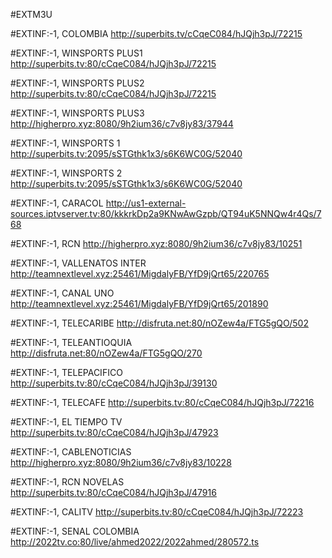 #EXTM3U 

#EXTINF:-1,  COLOMBIA
http://superbits.tv/cCqeC084/hJQjh3pJ/72215

#EXTINF:-1, WINSPORTS PLUS1
http://superbits.tv:80/cCqeC084/hJQjh3pJ/72215

#EXTINF:-1, WINSPORTS PLUS2
http://superbits.tv:80/cCqeC084/hJQjh3pJ/72215

#EXTINF:-1, WINSPORTS PLUS3
http://higherpro.xyz:8080/9h2ium36/c7v8jy83/37944

#EXTINF:-1, WINSPORTS 1
http://superbits.tv:2095/sSTGthk1x3/s6K6WC0G/52040

#EXTINF:-1, WINSPORTS 2
http://superbits.tv:2095/sSTGthk1x3/s6K6WC0G/52040

#EXTINF:-1, CARACOL
http://us1-external-sources.iptvserver.tv:80/kkkrkDp2a9KNwAwGzpb/QT94uK5NNQw4r4Qs/768

#EXTINF:-1, RCN
http://higherpro.xyz:8080/9h2ium36/c7v8jy83/10251

#EXTINF:-1, VALLENATOS INTER
http://teamnextlevel.xyz:25461/MigdalyFB/YfD9jQrt65/220765

#EXTINF:-1, CANAL UNO
http://teamnextlevel.xyz:25461/MigdalyFB/YfD9jQrt65/201890

#EXTINF:-1,  TELECARIBE
http://disfruta.net:80/nOZew4a/FTG5gQO/502

#EXTINF:-1,  TELEANTIOQUIA
http://disfruta.net:80/nOZew4a/FTG5gQO/270

#EXTINF:-1, TELEPACIFICO
http://superbits.tv:80/cCqeC084/hJQjh3pJ/39130

#EXTINF:-1, TELECAFE
http://superbits.tv:80/cCqeC084/hJQjh3pJ/72216

#EXTINF:-1,  EL TIEMPO TV
http://superbits.tv:80/cCqeC084/hJQjh3pJ/47923

#EXTINF:-1,  CABLENOTICIAS
http://higherpro.xyz:8080/9h2ium36/c7v8jy83/10228

#EXTINF:-1,  RCN NOVELAS
http://superbits.tv:80/cCqeC084/hJQjh3pJ/47916

#EXTINF:-1,  CALITV
http://superbits.tv:80/cCqeC084/hJQjh3pJ/72223

#EXTINF:-1,  SENAL COLOMBIA
http://2022tv.co:80/live/ahmed2022/2022ahmed/280572.ts
